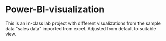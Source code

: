 # Power-BI-visualization
This is an in-class lab project with different visualizations from the sample data "sales data" imported from excel. Adjusted from default to suitable view.
